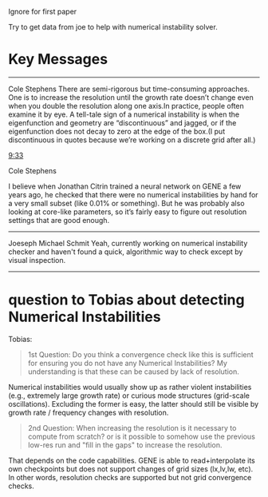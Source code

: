 Ignore for first paper

Try to get data from joe to help with numerical instability solver.
# Key Messages
___________________________________
Cole Stephens
There are semi-rigorous but time-consuming approaches. One is to increase the resolution until the growth rate doesn’t change even when you double the resolution along one axis.In practice, people often examine it by eye. A tell-tale sign of a numerical instability is when the eigenfunction and geometry are “discontinuous” and jagged, or if the eigenfunction does not decay to zero at the edge of the box.(I put discontinuous in quotes because we’re working on a discrete grid after all.)

[9:33](https://deeplasma.slack.com/archives/C076S8BFD6H/p1724351612418519)

Cole Stephens

I believe when Jonathan Citrin trained a neural network on GENE a few years ago, he checked that there were no numerical instabilities by hand for a very small subset (like 0.01% or something). But he was probably also looking at core-like parameters, so it’s fairly easy to figure out resolution settings that are good enough.
________________
Joeseph Michael Schmit
Yeah, currently working on numerical instability checker and haven't found a quick, algorithmic way to check except by visual inspection.
_______

# question to Tobias about detecting Numerical Instabilities

Tobias:
> 1st Question: Do you think a convergence check like this is sufficient for ensuring you do not have any Numerical Instabilities? My understanding is that these can be caused by lack of resolution.

Numerical instabilities would usually show up as rather violent instabilities (e.g., extremely large growth rate) or curious mode structures (grid-scale oscillations). Excluding the former is easy, the latter should still be visible by growth rate / frequency changes with resolution.

> 2nd Question: When increasing the resolution is it necessary to compute from scratch? or is it possible to somehow use the previous low-res run and "fill in the gaps" to increase the resolution.

That depends on the code capabilities. GENE is able to read+interpolate its own checkpoints but does not support changes of grid sizes (lx,lv,lw, etc). In other words, resolution checks are supported but not grid convergence checks.


